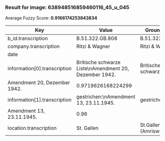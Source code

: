 ### Result for image: 638948516859460116_45_u_045
Average Fuzzy Score: **0.9166174253843834**
<small>

| Key | Value | Ground Truth | Score |
| --- | --- | --- | --- |
| b_id.transcription | B.51.322.GB.808 | B.51.322.GB.808. | 0.967741935483871 |
| company.transcription | Ritzi & Wagner | Ritzi & Wagner | 1.0 |
| date |  |  | 1.0 |
| information[0].transcription | Britische schwarze Liste\nAmendment 20, Dezember 1942. | Britische schwarze Liste
Amendment 20, Dezember 1942. | 0.9719626168224299 |
| information[1].transcription | gestrichen:\nAmendment 13, 23.11.1945. | gestrichen:
Amendment 13, 23.11.1945. | 0.96 |
| location.transcription | St. Gallen | St.Gallen (Amriswil) | 0.6 |

</small>
